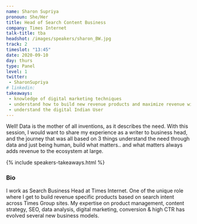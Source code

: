 ```yaml
---
name: Sharon Supriya
pronoun: She/Her
title: Head of Search Content Business 
company: Times Internet
talk-title: tba
headshot: /images/speakers/sharon_BW.jpg
track: 2
timeslot: "13:45"
date: 2020-09-10
day: thurs
type: Panel
level: 1
twitter:
 - SharonSupriya
# linkedin: 
takeaways:
 - knowledge of digital marketing techniques
 - understand how to build new revenue products and maximize revenue with existing products
 - understand the digital Indian User
---
```


<p>Well! Data is the mother of all inventions, as it describes the need. With this session, I would want to share my experience as a writer to business head, and the journey that was all based on 3 things understand the need through data and just being human, build what matters.. and what matters always adds revenue to the ecosystem at large.   </p>

{% include speakers-takeaways.html %}

<h3>Bio</h3>
<p>I work as Search Business Head at Times Internet. One of the unique role where I get to build revenue specific products based on search intent across Times Group sites. My expertise on product management, content strategy, SEO, data analysis, digital marketing, conversion & high CTR has evolved several new business models. </p>